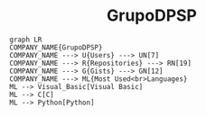 <h1 align="center">GrupoDPSP</h1>

```mermaid
graph LR
COMPANY_NAME{GrupoDPSP}
COMPANY_NAME ---> U{Users} ---> UN[7]
COMPANY_NAME ---> R{Repositories} ---> RN[19]
COMPANY_NAME ---> G{Gists} ---> GN[12]
COMPANY_NAME ---> ML{Most Used<br>Languages}
ML --> Visual_Basic[Visual Basic]
ML --> C[C]
ML --> Python[Python]
```
